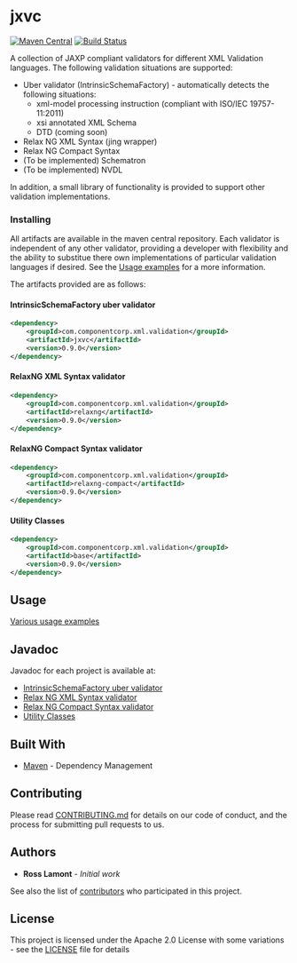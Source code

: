 # jxvc

[![Maven Central](https://img.shields.io/maven-central/v/com.componentcorp.xml.validation/jxvc-master.svg?label=Maven%20Central)](http://search.maven.org/#search%7Cga%7C1%7Cjxvc)
[![Build Status](https://travis-ci.org/rosslamont/jxvc.svg?branch=master)](https://travis-ci.org/rosslamont/jxvc)

A collection of JAXP compliant validators for different XML Validation languages.  The following validation situations are supported:

* Uber validator (IntrinsicSchemaFactory) - automatically detects the following situations:
  * xml-model processing instruction (compliant with ISO/IEC 19757-11:2011)
  * xsi annotated XML Schema
  * DTD (coming soon)
* Relax NG XML Syntax (jing wrapper)
* Relax NG Compact Syntax
* (To be implemented) Schematron
* (To be implemented) NVDL

In addition, a small library of functionality is provided to support other validation implementations.

### Installing

All artifacts are available in the maven central repository.  Each validator is independent of any other validator, providing a developer with flexibility and the ability to substitue there own implementations of particular validation languages if desired.  See the [Usage examples](https://github.com/rosslamont/jxvc/wiki/Usage-examples) for a more information.

The artifacts provided are as follows:

#### IntrinsicSchemaFactory uber validator

```xml
<dependency>
    <groupId>com.componentcorp.xml.validation</groupId>
    <artifactId>jxvc</artifactId>
    <version>0.9.0</version>
</dependency>
```

#### RelaxNG XML Syntax validator

```xml
<dependency>
    <groupId>com.componentcorp.xml.validation</groupId>
    <artifactId>relaxng</artifactId>
    <version>0.9.0</version>
</dependency>
```

#### RelaxNG Compact Syntax validator

```xml
<dependency>
    <groupId>com.componentcorp.xml.validation</groupId>
    <artifactId>relaxng-compact</artifactId>
    <version>0.9.0</version>
</dependency>
```

#### Utility Classes

```xml
<dependency>
    <groupId>com.componentcorp.xml.validation</groupId>
    <artifactId>base</artifactId>
    <version>0.9.0</version>
</dependency>
```

## Usage

[Various usage examples](https://github.com/rosslamont/jxvc/wiki/Usage-examples)

## Javadoc

Javadoc for each project is available at:

* [IntrinsicSchemaFactory uber validator](http://javadoc.io/doc/com.componentcorp.xml.validation/jxvc)
* [Relax NG XML Syntax validator](http://javadoc.io/doc/com.componentcorp.xml.validation/relaxng)
* [Relax NG Compact Syntax validator](http://javadoc.io/doc/com.componentcorp.xml.validation/relaxng-compact)
* [Utility Classes](http://javadoc.io/doc/com.componentcorp.xml.validation/base)

## Built With

* [Maven](https://maven.apache.org/) - Dependency Management

## Contributing

Please read [CONTRIBUTING.md](CONTRIBUTING.md) for details on our code of conduct, and the process for submitting pull requests to us.

## Authors

* **Ross Lamont** - *Initial work* 

See also the list of [contributors](https://github.com/your/project/contributors) who participated in this project.

## License

This project is licensed under the Apache 2.0 License with some variations - see the [LICENSE](LICENSE) file for details

